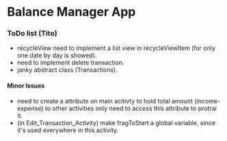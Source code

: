 # Balance Manager App

### ToDo list (Tito)

+ recycleView need to implement a list view in recycleViewItem (for only one date by day is showed).
+ need to implement delete transaction.
+ janky abstract class (Transactions).


#### Minor Issues
+ need to create a attribute on main acitivty to hold total amount (income-expense) to other activities only need to access this attribute to protrai it.
+ (in Edit_Transaction_Activity) make fragToStart a global variable, since it's used everywhere in this activity.
